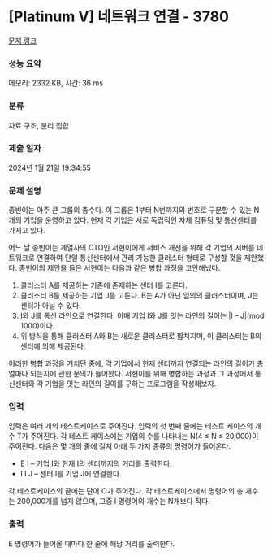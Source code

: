 # [Platinum V] 네트워크 연결 - 3780 

[문제 링크](https://www.acmicpc.net/problem/3780) 

### 성능 요약

메모리: 2332 KB, 시간: 36 ms

### 분류

자료 구조, 분리 집합

### 제출 일자

2024년 1월 21일 19:34:55

### 문제 설명

<p>종빈이는 아주 큰 그룹의 총수다. 이 그룹은 1부터 N번까지의 번호로 구분할 수 있는 N개의 기업을 운영하고 있다. 현재 각 기업은 서로 독립적인 자체 컴퓨팅 및 통신센터를 가지고 있다.</p>

<p>어느 날 종빈이는 계열사의 CTO인 서현이에게 서비스 개선을 위해 각 기업의 서버를 네트워크로 연결하여 단일 통신센터에서 관리 가능한 클러스터 형태로 구성할 것을 제안했다. 종빈이의 제안을 들은 서현이는 다음과 같은 병합 과정을 고안해냈다.</p>

<ol>
	<li>클러스터 A를 제공하는 기존에 존재하는 센터 I를 고른다.</li>
	<li>클러스터 B를 제공하는 기업 J를 고른다. B는 A가 아닌 임의의 클러스터이며, J는 센터가 아닐 수 있다.</li>
	<li>I와 J를 통신 라인으로 연결한다. 이때 기업 I와 J를 잇는 라인의 길이는 |I – J|(mod 1000)이다.</li>
	<li>위 방식을 통해 클러스터 A와 B는 새로운 클러스터로 합쳐지며, 이 클러스터는 B의 센터에 의해 제공된다.</li>
</ol>

<p>이러한 병합 과정을 거치던 중에, 각 기업에서 현재 센터까지 연결되는 라인의 길이가 총 얼마나 되는지에 관한 문의가 들어왔다. 서현이를 위해 병합하는 과정과 그 과정에서 통신센터와 각 기업을 잇는 라인의 길이를 구하는 프로그램을 작성해보자.</p>

### 입력 

 <p>입력은 여러 개의 테스트케이스로 주어진다. 입력의 첫 번째 줄에는 테스트 케이스의 개수 T가 주어진다. 각 테스트 케이스에는 기업의 수를 나타내는 N(4 ≤ N ≤ 20,000)이 주어진다. 다음은 몇 개의 줄에 걸쳐 아래 두 가지 종류의 명령어가 들어온다.</p>

<ul>
	<li>E I – 기업 I와 현재 I의 센터까지의 거리를 출력한다. </li>
	<li>I I J – 센터 I를 기업 J에 연결한다.</li>
</ul>

<p>각 테스트케이스의 끝에는 단어 O가 주어진다. <span style="font-family:Arial,"Helvetica Neue",Helvetica,Tahoma,sans-serif">각 테스트케이스에서 명령어의 총 개수는 200,000개를 넘지 않으며, 그중 I 명령어의 개수는 N개보다 작다.</span></p>

### 출력 

 <p>E 명령어가 들어올 때마다 한 줄에 해당 거리를 출력한다.</p>

